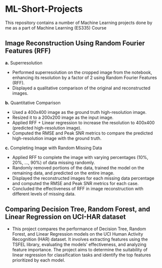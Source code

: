# ML-Short-Projects
This repository contains a number of Machine Learning projects done by me as a part of Machine Learning (ES335) Course


## Image Reconstruction Using Random Fourier Features (RFF)
**a.** Superresolution
* Performed superresolution on the cropped image from the notebook, enhancing its resolution by a factor of 2 using Random Fourier Features (RFF).
* Displayed a qualitative comparison of the original and reconstructed images.
  
**b.** Quantitative Comparison
* Used a 400x400 image as the ground truth high-resolution image.
* Resized it to a 200x200 image as the input image.
* Applied RFF + Linear regression to increase the resolution to 400x400 (predicted high-resolution image).
* Computed the RMSE and Peak SNR metrics to compare the predicted high-resolution image with the ground truth.
  
**c.** Completing Image with Random Missing Data
* Applied RFF to complete the image with varying percentages (10%, 20%, ..., 90%) of data missing randomly.
* Randomly removed portions of the data, trained the model on the remaining data, and predicted on the entire image.
* Displayed the reconstructed images for each missing data percentage and computed the RMSE and Peak SNR metrics for each case.
* Concluded the effectiveness of RFF in image reconstruction with different levels of missing data.


## Comparing Decision Tree, Random Forest, and Linear Regression on UCI-HAR dataset

* This project compares the performance of Decision Tree, Random Forest, and Linear Regression models on the UCI Human Activity Recognition (HAR) dataset. It involves extracting features using the TSFEL library, evaluating the models' effectiveness, and analyzing feature importance. The project aims to determine the suitability of linear regression for classification tasks and identify the top features prioritized by each model.
